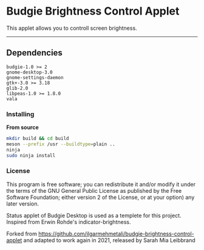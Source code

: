 # Budgie Brightness Control Applet
This applet allows you to controll screen brightness.

---

## Dependencies
```
budgie-1.0 >= 2
gnome-desktop-3.0
gnome-settings-daemon
gtk+-3.0 >= 3.18
glib-2.0
libpeas-1.0 >= 1.8.0
vala
```

### Installing

**From source**  
```bash
mkdir build && cd build
meson --prefix /usr --buildtype=plain ..
ninja
sudo ninja install
```

### License
This program is free software; you can redistribute it and/or modify it under the terms of the GNU General Public License as published by the Free Software Foundation; either version 2 of the License, or at your option) any later version.

Status applet of Budgie Desktop is used as a templete for this project. Inspired from Erwin Rohde's indicator-brightness.

Forked from https://github.com/ilgarmehmetali/budgie-brightness-control-applet and adapted to work again in 2021, released by Sarah Mia Leibbrand
